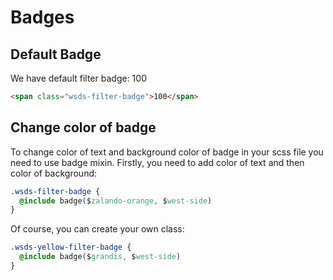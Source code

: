 # Badges

## Default Badge
We have default filter badge:
<span class="wsds-filter-badge">100</span>
```html
<span class="wsds-filter-badge">100</span>
```

## Change color of badge
To change color of text and background color of badge in your scss file you need to use badge mixin.
Firstly, you need to add color of text and then color of background:

```css
.wsds-filter-badge {
  @include badge($zalando-orange, $west-side)
}
```

Of course, you can create your own class:
```css
.wsds-yellow-filter-badge {
  @include badge($grandis, $west-side)
}
```
